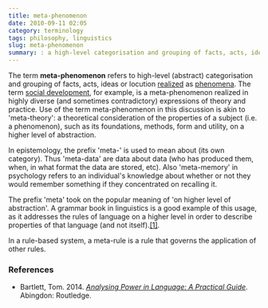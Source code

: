 ```yaml
---
title: meta-phenomenon
date: 2010-09-11 02:05
category: terminology
tags: philosophy, linguistics
slug: meta-phenomenon
summary: : a high-level categorisation and grouping of facts, acts, ideas or locution [realized](# "Realisation refers to the way abstract levels of language are made more concrete. For example, context is realised through semantics and semantics is realized through lexicogrammar.") as [phenomena](# )
---
```


<!--
icon: file-code-o
summary: 
-->

<!--
layout: post
title:  meta-phenomenon
date:   2010-09-11 02:05:01
categories: terminology
tags: philosophy, linguistics
permalink: /meta-phenomenon/
published: true
-->

The term **meta-phenomenon** refers to high-level (abstract) categorisation and grouping of facts, acts, ideas or locution [realized](# "Realisation refers to the way abstract levels of language are made more concrete. For example, context is realised through semantics and semantics is realized through lexicogrammar.") as [phenomena](# ). The term [social development](/terms/social-development/), for example, is a meta-phenomenon realized in highly diverse (and sometimes contradictory) expressions of theory and practice. Use of the term meta-phenomenon in this discussion is akin to 'meta-theory': a theoretical consideration of the properties of a subject (i.e. a phenomenon), such as its foundations, methods, form and utility, on a higher level of abstraction.


In epistemology, the prefix 'meta-' is used to mean about (its own category). Thus 'meta-data' are data about data (who has produced them, when, in what format the data are stored, etc). Also 'meta-memory' in psychology refers to an individual's knowledge about whether or not they would remember something if they concentrated on recalling it.

The prefix 'meta' took on the popular meaning of 'on higher level of abstraction'. A grammar book in linguistics is a good example of this usage, as it addresses the rules of language on a higher level in order to describe properties of that language (and not itself).[[1]](# "due in large part to the the 1979 book by Douglas Hofstadter, *Gödel, Escher, Bach* (and in the sequel, Metamagical Themas").

In a rule-based system, a meta-rule is a rule that governs the application of other rules.



### References

* Bartlett, Tom. 2014. *[Analysing Power in Language: A Practical Guide](https://books.google.com/books?id=wSysAgAAQBAJ&source=gbs_navlinks_s)*. Abingdon: Routledge.

